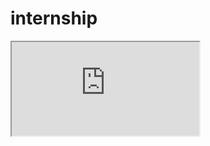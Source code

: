 # internship
<iframe src="https://raw.githubusercontent.com/<username>/<viigisaluleena>/<insternship>/<internship>/<filename>.mp4" allowfullscreen></iframe>
